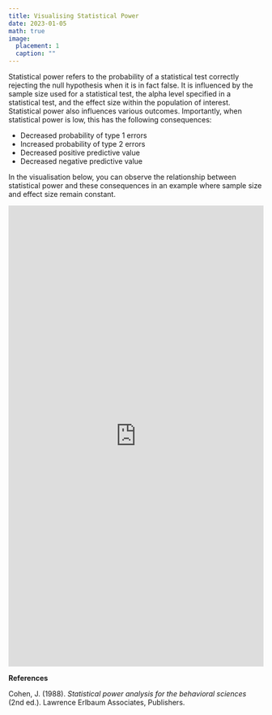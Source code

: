 ```yaml
---
title: Visualising Statistical Power
date: 2023-01-05
math: true
image:
  placement: 1
  caption: ""
---
```


Statistical power refers to the probability of a statistical test correctly rejecting the null hypothesis when it is in fact false. It is influenced by the sample size used for a statistical test, the alpha level specified in a statistical test, and the effect size within the population of interest. Statistical power also influences various outcomes. Importantly, when statistical power is low, this has the following consequences:

- Decreased probability of type 1 errors
- Increased probability of type 2 errors
- Decreased positive predictive value
- Decreased negative predictive value

In the visualisation below, you can observe the relationship between statistical power and these consequences in an example where sample size and effect size remain constant.

<iframe height="910" width="100%" frameborder="no" src="https://jacob-knyspel.shinyapps.io/power-visualisation/"> </iframe>

**References**

Cohen, J. (1988). *Statistical power analysis for the behavioral sciences* (2nd ed.). Lawrence Erlbaum Associates, Publishers.
